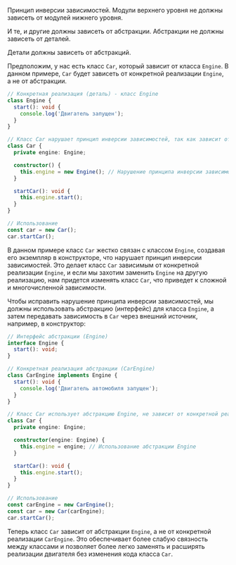 Принцип инверсии зависимостей. Модули верхнего уровня не должны зависеть от модулей нижнего уровня.

И те, и другие должны зависеть от абстракции. Абстракции не должны зависеть от деталей.

Детали должны зависеть от абстракций.

Предположим, у нас есть класс `Car`, который зависит от класса `Engine`. В данном примере, `Car` будет зависеть от конкретной реализации `Engine`, а не от абстракции.

```typescript
// Конкретная реализация (деталь) - класс Engine
class Engine {
  start(): void {
    console.log('Двигатель запущен');
  }
}

// Класс Car нарушает принцип инверсии зависимостей, так как зависит от конкретной реализации Engine
class Car {
  private engine: Engine;

  constructor() {
    this.engine = new Engine(); // Нарушение принципа инверсии зависимостей
  }

  startCar(): void {
    this.engine.start();
  }
}

// Использование
const car = new Car();
car.startCar();
```

В данном примере класс `Car` жестко связан с классом `Engine`, создавая его экземпляр в конструкторе, что нарушает принцип инверсии зависимостей. Это делает класс `Car` зависимым от конкретной реализации `Engine`, и если мы захотим заменить `Engine` на другую реализацию, нам придется изменять класс `Car`, что приведет к сложной и многочисленной зависимости.

Чтобы исправить нарушение принципа инверсии зависимостей, мы должны использовать абстракцию (интерфейс) для класса `Engine`, а затем передавать зависимость в `Car` через внешний источник, например, в конструктор:

```typescript
// Интерфейс абстракции (Engine)
interface Engine {
  start(): void;
}

// Конкретная реализация абстракции (CarEngine)
class CarEngine implements Engine {
  start(): void {
    console.log('Двигатель автомобиля запущен');
  }
}

// Класс Car использует абстракцию Engine, не зависит от конкретной реализации
class Car {
  private engine: Engine;

  constructor(engine: Engine) {
    this.engine = engine; // Использование абстракции Engine
  }

  startCar(): void {
    this.engine.start();
  }
}

// Использование
const carEngine = new CarEngine();
const car = new Car(carEngine);
car.startCar();
```

Теперь класс `Car` зависит от абстракции `Engine`, а не от конкретной реализации `CarEngine`. Это обеспечивает более слабую связность между классами и позволяет более легко заменять и расширять реализации двигателя без изменения кода класса `Car`.
